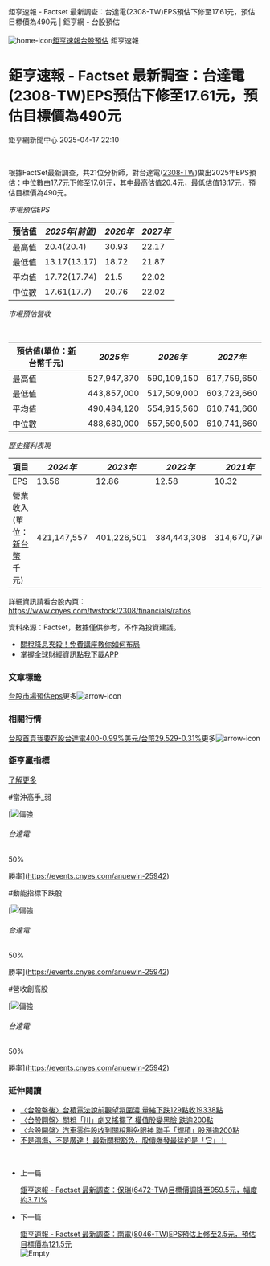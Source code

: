 
鉅亨速報 - Factset 最新調查：台達電(2308-TW)EPS預估下修至17.61元，預估目標價為490元 | 鉅亨網 - 台股預估‌  
‌  
![home-icon](/assets/icons/breadCrumb/symbol-icon-home.svg)[鉅亨速報](/news/cat/anue_live)[台股預估](/news/cat/tw_forecast) 鉅亨速報
# 鉅亨速報 - Factset 最新調查：台達電(2308-TW)EPS預估下修至17.61元，預估目標價為490元

鉅亨網新聞中心 2025-04-17 22:10

‌  

根據FactSet最新調查，共21位分析師，對台達電([2308-TW](https://www.cnyes.com/twstock/2308))做出2025年EPS預估：中位數由17.7元下修至17.61元，其中最高估值20.4元，最低估值13.17元，預估目標價為490元。

*市場預估EPS*

| 預估值 | *2025年(前值)* | *2026年* | *2027年* |
| --- | --- | --- | --- |
| 最高值 | 20.4(20.4) | 30.93 | 22.17 |
| 最低值 | 13.17(13.17) | 18.72 | 21.87 |
| 平均值 | 17.72(17.74) | 21.5 | 22.02 |
| 中位數 | 17.61(17.7) | 20.76 | 22.02 |

*市場預估營收*

‌  

| 預估值(單位：[新台幣](https://invest.cnyes.com/forex/detail/usdtwd)千元) | *2025年* | *2026年* | *2027年* |
| --- | --- | --- | --- |
| 最高值 | 527,947,370 | 590,109,150 | 617,759,650 |
| 最低值 | 443,857,000 | 517,509,000 | 603,723,660 |
| 平均值 | 490,484,120 | 554,915,560 | 610,741,660 |
| 中位數 | 488,680,000 | 557,590,500 | 610,741,660 |

*歷史獲利表現*

| 項目 | *2024年* | *2023年* | *2022年* | *2021年* |
| --- | --- | --- | --- | --- |
| EPS | 13.56 | 12.86 | 12.58 | 10.32 |
| 營業收入(單位：[新台幣](https://invest.cnyes.com/forex/detail/usdtwd)千元) | 421,147,557 | 401,226,501 | 384,443,308 | 314,670,796 |

詳細資訊請看台股內頁：  
<https://www.cnyes.com/twstock/2308/financials/ratios>

資料來源：Factset，數據僅供參考，不作為投資建議。

* [關稅降息夾殺！免費講座教你如何布局](https://www.rsc.com.tw/Cnyes_RSC/SeminarBooking2025InvestmentOutlook.aspx?utm_source=anue&utm_medium=usstocks_end)
* 掌握全球財經資訊[點我下載APP](http://www.cnyes.com/app/?utm_source=mweb&utm_medium=HamMenuBanner&utm_campaign=fixed&utm_content=entr)

### 文章標籤

[台股](https://news.cnyes.com/tag/台股 "台股")[市場預估](https://news.cnyes.com/tag/市場預估 "市場預估")[eps](https://news.cnyes.com/tag/eps "eps")更多![arrow-icon](/assets/icons/arrows/arrow-down.svg)
### 相關行情

[台股首頁](https://www.cnyes.com/twstock)[我要存股](https://supr.link/8OHaU)[台達電400-0.99%](https://www.cnyes.com/twstock/2308)[美元/台幣29.529-0.31%](https://invest.cnyes.com/forex/detail/USDTWD)更多![arrow-icon](/assets/icons/arrows/arrow-down.svg)
### 鉅亨贏指標

[了解更多](https://events.cnyes.com/anuewin-25942)

#當沖高手\_弱

[![偏強](/assets/icons/win-indicator/long.svg)
###### 台達電

50%

勝率](https://events.cnyes.com/anuewin-25942)

#動能指標下跌股

[![偏強](/assets/icons/win-indicator/long.svg)
###### 台達電

50%

勝率](https://events.cnyes.com/anuewin-25942)

#營收創高股

[![偏強](/assets/icons/win-indicator/long.svg)
###### 台達電

50%

勝率](https://events.cnyes.com/anuewin-25942)
### 延伸閱讀

* [〈台股盤後〉台積電法說前觀望氛圍濃 量縮下跌129點收19338點](/news/id/5942593)
* [〈台股開盤〉關稅「川」劇又搖擺了 權值股變黑臉 跌逾200點](/news/id/5940765)
* [〈台股開盤〉汽車零件股收到關稅豁免眼神 聯手「輝積」股漲逾200點](/news/id/5939054)
* [不是鴻海、不是廣達！ 最新關稅豁免，股價爆發最猛的是「它」！](/news/id/5937749)

‌  

* 上一篇
  
  [鉅亨速報 - Factset 最新調查：保瑞(6472-TW)目標價調降至959.5元，幅度約3.71%](/news/id/5943388)
* 下一篇
  
  [鉅亨速報 - Factset 最新調查：南電(8046-TW)EPS預估上修至2.5元，預估目標價為121.5元](/news/id/5943011)
‌  
![Empty](/assets/icons/skeleton/empty-image.svg)‌  
